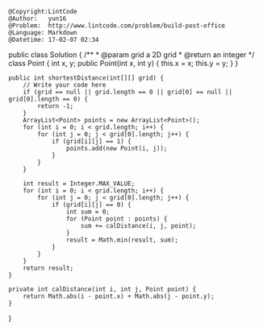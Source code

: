 ```
@Copyright:LintCode
@Author:   yun16
@Problem:  http://www.lintcode.com/problem/build-post-office
@Language: Markdown
@Datetime: 17-02-07 02:34
```

public class Solution {
    /**
     * @param grid a 2D grid
     * @return an integer
     */
    class Point {
        int x, y;
        public Point(int x, int y) {
            this.x = x;
            this.y = y;
        }
    }
    
    public int shortestDistance(int[][] grid) {
        // Write your code here
        if (grid == null || grid.length == 0 || grid[0] == null || grid[0].length == 0) {
            return -1;
        }
        ArrayList<Point> points = new ArrayList<Point>();
        for (int i = 0; i < grid.length; i++) {
            for (int j = 0; j < grid[0].length; j++) {
                if (grid[i][j] == 1) {
                    points.add(new Point(i, j));
                }
            }
        }
        
        int result = Integer.MAX_VALUE;
        for (int i = 0; i < grid.length; i++) {
            for (int j = 0; j < grid[0].length; j++) {
                if (grid[i][j] == 0) {
                    int sum = 0;
                    for (Point point : points) {
                        sum += calDistance(i, j, point);
                    }
                    result = Math.min(result, sum);
                }
            }
        }
        return result;
    }
    
    private int calDistance(int i, int j, Point point) {
        return Math.abs(i - point.x) + Math.abs(j - point.y);
    }
}